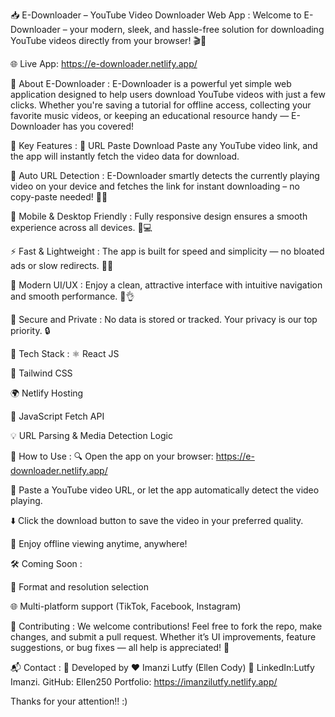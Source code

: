 📥 E-Downloader – YouTube Video Downloader Web App :
Welcome to E-Downloader – your modern, sleek, and hassle-free solution for downloading YouTube videos directly from your browser! 🎬📲

🌐 Live App: https://e-downloader.netlify.app/

🚀 About E-Downloader :
E-Downloader is a powerful yet simple web application designed to help users download YouTube videos with just a few clicks. 
Whether you're saving a tutorial for offline access, collecting your favorite music videos, or keeping an educational resource handy — E-Downloader has you covered!

🎯 Key Features :
🔗 URL Paste Download
Paste any YouTube video link, and the app will instantly fetch the video data for download.

🧠 Auto URL Detection :
E-Downloader smartly detects the currently playing video on your device and fetches the link for instant downloading – no copy-paste needed! 🤖✨

📱 Mobile & Desktop Friendly :
Fully responsive design ensures a smooth experience across all devices. 📱💻

⚡ Fast & Lightweight :
The app is built for speed and simplicity — no bloated ads or slow redirects. 🚀🧩

🎨 Modern UI/UX :
Enjoy a clean, attractive interface with intuitive navigation and smooth performance. 🎨👌

🔐 Secure and Private :
No data is stored or tracked. Your privacy is our top priority. 🔒

🔧 Tech Stack :
⚛️ React JS

🎨 Tailwind CSS

🌍 Netlify Hosting

🔁 JavaScript Fetch API

💡 URL Parsing & Media Detection Logic

🧪 How to Use :
🔍 Open the app on your browser: https://e-downloader.netlify.app/

🎥 Paste a YouTube video URL, or let the app automatically detect the video playing.

⬇️ Click the download button to save the video in your preferred quality.

💾 Enjoy offline viewing anytime, anywhere!

🛠️ Coming Soon :

🧩 Format and resolution selection

🌐 Multi-platform support (TikTok, Facebook, Instagram)

🤝 Contributing :
We welcome contributions! Feel free to fork the repo, make changes, and submit a pull request. Whether it’s UI improvements, feature suggestions, or bug fixes — all help is appreciated! 🙌

📬 Contact :
📧 Developed by ❤️ Imanzi Lutfy (Ellen Cody)
🔗 LinkedIn:Lutfy Imanzi.
   GitHub: Ellen250
   Portfolio: https://imanzilutfy.netlify.app/


Thanks for your attention!! :)
